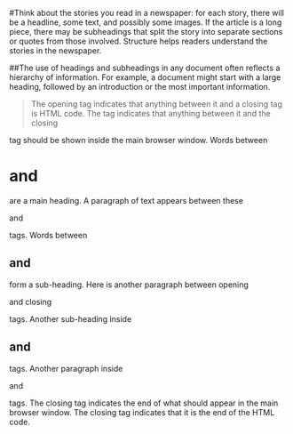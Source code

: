 #Think about the stories you
read in a newspaper: for each
story, there will be a headline,
some text, and possibly some
images. If the article is a long
piece, there may be subheadings
that split the story into separate
sections or quotes from those
involved. Structure helps readers
understand the stories in the
newspaper.


##The use of headings and
subheadings in any document
often reflects a hierarchy of
information. For example, a
document might start with
a large heading, followed by
an introduction or the most
important information.

>The opening <html> tag indicates that anything between it and a closing </html> tag is HTML code.
The <body> tag indicates that anything between it and the closing
</body> tag should be shown inside the main browser window.
Words between <h1> and </h1> are a main heading.
A paragraph of text appears between these <p> and </p> tags.
Words between <h2> and </h2> form a sub-heading.
Here is another paragraph between opening <p> and closing </p> tags.
Another sub-heading inside <h2> and </h2> tags.
Another paragraph inside <p> and </p> tags.
The closing </body> tag indicates the end of what should appear in the main browser window.
The closing </html> tag indicates that it is the end of the HTML code.